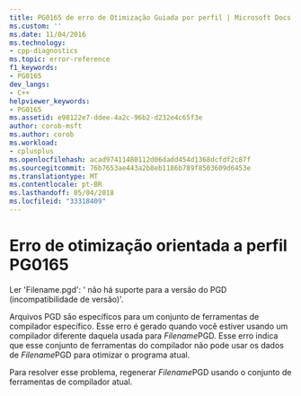 ```yaml
---
title: PG0165 de erro de Otimização Guiada por perfil | Microsoft Docs
ms.custom: ''
ms.date: 11/04/2016
ms.technology:
- cpp-diagnostics
ms.topic: error-reference
f1_keywords:
- PG0165
dev_langs:
- C++
helpviewer_keywords:
- PG0165
ms.assetid: e98122e7-ddee-4a2c-96b2-d232e4c65f3e
author: corob-msft
ms.author: corob
ms.workload:
- cplusplus
ms.openlocfilehash: acad97411480112d06dadd454d1368dcfdf2c87f
ms.sourcegitcommit: 76b7653ae443a2b8eb1186b789f8503609d6453e
ms.translationtype: MT
ms.contentlocale: pt-BR
ms.lasthandoff: 05/04/2018
ms.locfileid: "33318409"
---
```

# <a name="profile-guided-optimization-error-pg0165"></a>Erro de otimização orientada a perfil PG0165
Ler 'Filename.pgd': ' não há suporte para a versão do PGD (incompatibilidade de versão)'.  
  
 Arquivos PGD são específicos para um conjunto de ferramentas de compilador específico. Esse erro é gerado quando você estiver usando um compilador diferente daquela usada para *Filename*PGD. Esse erro indica que esse conjunto de ferramentas do compilador não pode usar os dados de *Filename*PGD para otimizar o programa atual.  
  
 Para resolver esse problema, regenerar *Filename*PGD usando o conjunto de ferramentas de compilador atual.